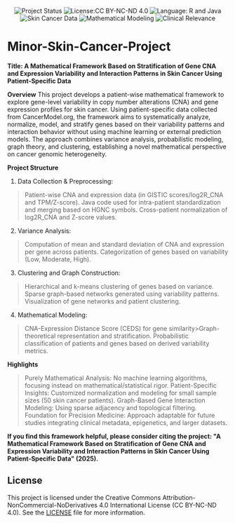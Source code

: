 <p align="center">
  <img src="https://img.shields.io/badge/Status-Completed-brightgreen" alt="Project Status" />
  <img src="https://img.shields.io/badge/License-CC BY-NC-ND 4.0-blue" alt="License:CC BY-NC-ND 4.0" />
  <img src="https://img.shields.io/badge/Language-R%20%7C%20Java-orange" alt="Language: R and Java" />
  <img src="https://img.shields.io/badge/Data-Skin%20Cancer%20Patient%20Specific-lightgrey" alt="Skin Cancer Data" />
  <img src="https://img.shields.io/badge/Mathematical_Modeling-Yes-blueviolet" alt="Mathematical Modeling" />
  <img src="https://img.shields.io/badge/Clinical_Application-Potential-red" alt="Clinical Relevance" />
</p>

# Minor-Skin-Cancer-Project
**Title: A Mathematical Framework Based on Stratification of Gene CNA and Expression Variability and Interaction Patterns in Skin Cancer Using Patient-Specific Data**

**Overview**
This project develops a patient-wise mathematical framework to explore gene-level variability in copy number alterations (CNA) and gene expression profiles for skin cancer. Using patient-specific data collected from CancerModel.org, the framework aims to systematically analyze, normalize, model, and stratify genes based on their variability patterns and interaction behavior without using machine learning or external prediction models. The approach combines variance analysis, probabilistic modeling, graph theory, and clustering, establishing a novel mathematical perspective on cancer genomic heterogeneity.

**Project Structure**
1. Data Collection & Preprocessing:
>Patient-wise CNA and expression data (in GISTIC scores/log2R_CNA and TPM/Z-score).
>Java code used for intra-patient standardization and merging based on HGNC symbols.
>Cross-patient normalization of log2R_CNA and Z-score values.

2. Variance Analysis:
>Computation of mean and standard deviation of CNA and expression per gene across patients.
>Categorization of genes based on variability (Low, Moderate, High).

3. Clustering and Graph Construction:
>Hierarchical and k-means clustering of genes based on variance.
>Sparse graph-based networks generated using variability patterns.
>Visualization of gene networks and patient clustering.

4. Mathematical Modeling:
>CNA-Expression Distance Score (CEDS) for gene similarity
​>Graph-theoretical representation and stratification.
>Probabilistic classification of patients and genes based on derived variability metrics.

**Highlights**
>Purely Mathematical Analysis: No machine learning algorithms, focusing instead on mathematical/statistical rigor.
>Patient-Specific Insights: Customized normalization and modeling for small sample sizes (50 skin cancer patients).
>Graph-Based Gene Interaction Modeling: Using sparse adjacency and topological filtering.
>Foundation for Precision Medicine: Approach adaptable for future studies integrating clinical metadata, epigenetics, and larger datasets.

**If you find this framework helpful, please consider citing the project:
"A Mathematical Framework Based on Stratification of Gene CNA and Expression Variability and Interaction Patterns in Skin Cancer Using Patient-Specific Data" (2025).**

## License
This project is licensed under the Creative Commons Attribution-NonCommercial-NoDerivatives 4.0 International License (CC BY-NC-ND 4.0). See the [LICENSE](./LICENSE) file for more information.

